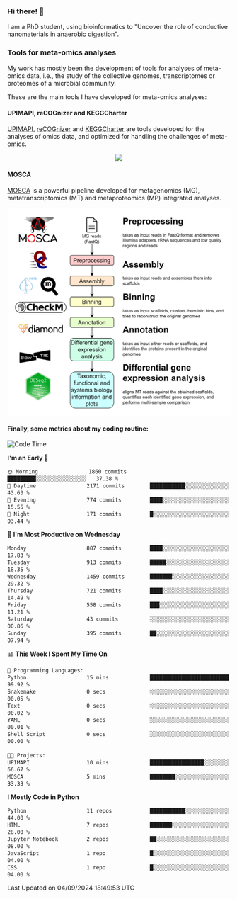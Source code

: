 ### Hi there! 👋

I am a PhD student, using bioinformatics to "Uncover the role of conductive nanomaterials in anaerobic digestion".

### Tools for meta-omics analyses

My work has mostly been the development of tools for analyses of meta-omics data, i.e., the study of the collective genomes, transcriptomes or proteomes of a microbial community.

These are the main tools I have developed for meta-omics analyses:

#### UPIMAPI, reCOGnizer and KEGGCharter

[UPIMAPI](https://github.com/iquasere/UPIMAPI), [reCOGnizer](https://github.com/iquasere/reCOGnizer) and [KEGGCharter](https://github.com/iquasere/KEGGCharter) are tools developed for the analyses of omics data, and optimized for handling the challenges of meta-omics.

<p align="center">
    <img src="assets/annotation_paper.png">
</p>

#### MOSCA

[MOSCA](https://github.com/iquasere/MOSCA) is a powerful pipeline developed for metagenomics (MG), metatranscriptomics (MT) and metaproteomics (MP) integrated analyses.

<p align="center">
    <img src="assets/mosca_workflow.png" align="center" width="700">
</p>


#### Finally, some metrics about my coding routine:

<!--START_SECTION:waka-->
![Code Time](http://img.shields.io/badge/Code%20Time-854%20hrs%2012%20mins-blue)

**I'm an Early 🐤** 

```text
🌞 Morning                1860 commits        █████████░░░░░░░░░░░░░░░░   37.38 % 
🌆 Daytime                2171 commits        ███████████░░░░░░░░░░░░░░   43.63 % 
🌃 Evening                774 commits         ████░░░░░░░░░░░░░░░░░░░░░   15.55 % 
🌙 Night                  171 commits         █░░░░░░░░░░░░░░░░░░░░░░░░   03.44 % 
```
📅 **I'm Most Productive on Wednesday** 

```text
Monday                   887 commits         ████░░░░░░░░░░░░░░░░░░░░░   17.83 % 
Tuesday                  913 commits         █████░░░░░░░░░░░░░░░░░░░░   18.35 % 
Wednesday                1459 commits        ███████░░░░░░░░░░░░░░░░░░   29.32 % 
Thursday                 721 commits         ████░░░░░░░░░░░░░░░░░░░░░   14.49 % 
Friday                   558 commits         ███░░░░░░░░░░░░░░░░░░░░░░   11.21 % 
Saturday                 43 commits          ░░░░░░░░░░░░░░░░░░░░░░░░░   00.86 % 
Sunday                   395 commits         ██░░░░░░░░░░░░░░░░░░░░░░░   07.94 % 
```


📊 **This Week I Spent My Time On** 

```text
💬 Programming Languages: 
Python                   15 mins             █████████████████████████   99.92 % 
Snakemake                0 secs              ░░░░░░░░░░░░░░░░░░░░░░░░░   00.05 % 
Text                     0 secs              ░░░░░░░░░░░░░░░░░░░░░░░░░   00.02 % 
YAML                     0 secs              ░░░░░░░░░░░░░░░░░░░░░░░░░   00.01 % 
Shell Script             0 secs              ░░░░░░░░░░░░░░░░░░░░░░░░░   00.00 % 

🐱‍💻 Projects: 
UPIMAPI                  10 mins             █████████████████░░░░░░░░   66.67 % 
MOSCA                    5 mins              ████████░░░░░░░░░░░░░░░░░   33.33 % 
```

**I Mostly Code in Python** 

```text
Python                   11 repos            ███████████░░░░░░░░░░░░░░   44.00 % 
HTML                     7 repos             ███████░░░░░░░░░░░░░░░░░░   28.00 % 
Jupyter Notebook         2 repos             ██░░░░░░░░░░░░░░░░░░░░░░░   08.00 % 
JavaScript               1 repo              █░░░░░░░░░░░░░░░░░░░░░░░░   04.00 % 
CSS                      1 repo              █░░░░░░░░░░░░░░░░░░░░░░░░   04.00 % 
```




 Last Updated on 04/09/2024 18:49:53 UTC
<!--END_SECTION:waka-->
